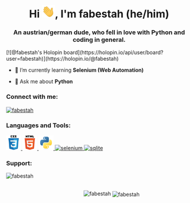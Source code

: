 <h1 align="center">Hi <img src="https://github.com/fabestah/fabestah/blob/main/Hi.gif?raw=true" alt="👋" width="35px"/>, I'm fabestah (he/him)</h1>
<h3 align="center">An austrian/german dude, who fell in love with Python and coding in general.</h3>
[![@fabestah's Holopin board](https://holopin.io/api/user/board?user=fabestah)](https://holopin.io/@fabestah)

- 🌱 I’m currently learning **Selenium (Web Automation)**

- 💬 Ask me about **Python**

<h3 align="left">Connect with me:</h3>
<p align="left">
<a href="https://dev.to/fabestah" target="blank"><img align="center" src="https://raw.githubusercontent.com/rahuldkjain/github-profile-readme-generator/master/src/images/icons/Social/devto.svg" alt="fabestah" height="30" width="40" /></a>
</p>

<h3 align="left">Languages and Tools:</h3>
<p align="left"> <a href="https://www.w3schools.com/css/" target="_blank" rel="noreferrer"> <img src="https://raw.githubusercontent.com/devicons/devicon/master/icons/css3/css3-original-wordmark.svg" alt="css3" width="40" height="40"/> </a> <a href="https://www.w3.org/html/" target="_blank" rel="noreferrer"> <img src="https://raw.githubusercontent.com/devicons/devicon/master/icons/html5/html5-original-wordmark.svg" alt="html5" width="40" height="40"/> </a> <a href="https://www.python.org" target="_blank" rel="noreferrer"> <img src="https://raw.githubusercontent.com/devicons/devicon/master/icons/python/python-original.svg" alt="python" width="40" height="40"/> </a> <a href="https://www.selenium.dev" target="_blank" rel="noreferrer"> <img src="https://raw.githubusercontent.com/detain/svg-logos/780f25886640cef088af994181646db2f6b1a3f8/svg/selenium-logo.svg" alt="selenium" width="40" height="40"/> </a> <a href="https://www.sqlite.org/" target="_blank" rel="noreferrer"> <img src="https://www.vectorlogo.zone/logos/sqlite/sqlite-icon.svg" alt="sqlite" width="40" height="40"/> </a> </p>

<h3 align="left">Support:</h3>
<p><a href="https://ko-fi.com/fabestah"> <img align="left" src="https://cdn.ko-fi.com/cdn/kofi3.png?v=3" height="50" width="210" alt="fabestah" /></a></p><br><br>

<p><img align="left" src="https://github-readme-stats.vercel.app/api/top-langs?username=fabestah&show_icons=true&locale=en&layout=compact" alt="fabestah" /></p>

<p>&nbsp;<img align="center" src="https://github-readme-stats.vercel.app/api?username=fabestah&show_icons=true&locale=en" alt="fabestah" /></p>

